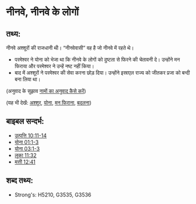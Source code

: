 # नीनवे, नीनवे के लोगों #

## तथ्य: ##

नीनवे अश्शूरों की राजधानी थी।  “नीनवेवासी” वह है जो नीनवे में  रहते थे।

* परमेश्वर ने योना को भेजा था कि नीनवे के लोगों को दुष्टता से फिरने की चेतावनी दे। उन्होंने मन फिराया और परमेश्वर ने उन्हें नष्ट नहीं किया।
* बाद में अश्शूरों ने परमेश्वर की सेवा करना छोड़ दिया। उन्होंने इस्राएल राज्य को जीतकर प्रजा को बन्दी बना लिया था।

(अनुवाद के सुझाव [नामों का अनुवाद कैसे करें](rc://hi/ta/man/translate/translate-names))

(यह भी देखें: [अश्शूर](../names/assyria.md), [योना](../names/jonah.md), [मन फिराना](../kt/repent.md), [बदलना](../other/turn.md))

## बाइबल सन्दर्भ: ##

* [उत्पत्ति 10:11-14](rc://hi/tn/help/gen/10/11)
* [योना 01:1-3](rc://hi/tn/help/jon/01/01)
* [योना 03:1-3](rc://hi/tn/help/jon/03/01)
* [लूका 11:32](rc://hi/tn/help/luk/11/32)
* [मत्ती 12:41](rc://hi/tn/help/mat/12/41)


## शब्द तथ्य: ##

* Strong's: H5210, G3535, G3536
